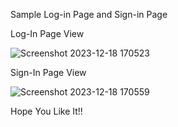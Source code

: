 Sample Log-in Page and Sign-in Page

Log-In Page View

![Screenshot 2023-12-18 170523](https://github.com/nissi8888/log.github.io/assets/150111853/bd1caee0-cbd1-4374-8cc2-ccc020ac3052)

Sign-In Page View

![Screenshot 2023-12-18 170559](https://github.com/nissi8888/log.github.io/assets/150111853/7b36a50d-3f71-4895-ad62-a345b28ed7e8)


Hope You Like It!!
